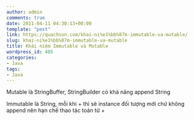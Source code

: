 ```yaml
---
author: admin
comments: true
date: 2011-04-11 04:30:13+00:00
template: "post"
link: https://quachson.com/khai-ni%e1%bb%87m-immutable-va-mutable/
slug: khai-ni%e1%bb%87m-immutable-va-mutable
title: Khái niệm Immutable và Mutable
wordpress_id: 485
categories:
- Java
tags:
- Java
---
```


Mutable là StringBuffer, StringBuilder có khả năng append String

Immutable là String, mỗi khi + thì sẽ instance đối tượng mới chứ không append nên hạn chế thao tác toán tử +

